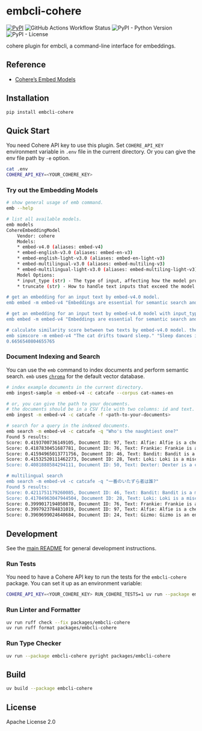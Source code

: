 # embcli-cohere

[![PyPI](https://img.shields.io/pypi/v/embcli-cohere?label=PyPI)](https://pypi.org/project/embcli-cohere/)
![GitHub Actions Workflow Status](https://img.shields.io/github/actions/workflow/status/mocobeta/embcli/ci-cohere.yml?logo=github&label=tests)
![PyPI - Python Version](https://img.shields.io/pypi/pyversions/embcli-cohere)
![PyPI - License](https://img.shields.io/pypi/l/embcli-cohere)

cohere plugin for embcli, a command-line interface for embeddings.

## Reference

- [Cohere’s Embed Models](https://docs.cohere.com/v2/docs/cohere-embed)

## Installation

```bash
pip install embcli-cohere
```

## Quick Start

You need Cohere API key to use this plugin. Set `COHERE_API_KEY` environment variable in `.env` file in the current directory. Or you can give the env file path by `-e` option.

```bash
cat .env
COHERE_API_KEY=<YOUR_COHERE_KEY>
```

### Try out the Embedding Models

```bash
# show general usage of emb command.
emb --help

# list all available models.
emb models
CohereEmbeddingModel
    Vendor: cohere
    Models:
    * embed-v4.0 (aliases: embed-v4)
    * embed-english-v3.0 (aliases: embed-en-v3)
    * embed-english-light-v3.0 (aliases: embed-en-light-v3)
    * embed-multilingual-v3.0 (aliases: embed-multiling-v3)
    * embed-multilingual-light-v3.0 (aliases: embed-multiling-light-v3)
    Model Options:
    * input_type (str) - The type of input, affecting how the model processes it. Options include 'search_document', 'search_query', 'classification', 'clustering', 'image'.
    * truncate (str) - How to handle text inputs that exceed the model's token limit. Options include 'none', 'start', 'end', 'middle'.

# get an embedding for an input text by embed-v4.0 model.
emb embed -m embed-v4 "Embeddings are essential for semantic search and RAG apps."

# get an embedding for an input text by embed-v4.0 model with input_type=search_query.
emb embed -m embed-v4 "Embeddings are essential for semantic search and RAG apps." -o input_type search_query

# calculate similarity score between two texts by embed-v4.0 model. the default metric is cosine similarity.
emb simscore -m embed-v4 "The cat drifts toward sleep." "Sleep dances in the cat's eyes."
0.6656540804655765
```

### Document Indexing and Search

You can use the `emb` command to index documents and perform semantic search. `emb` uses [`chroma`](https://github.com/chroma-core/chroma) for the default vector database.

```bash
# index example documents in the current directory.
emb ingest-sample -m embed-v4 -c catcafe --corpus cat-names-en

# or, you can give the path to your documents.
# the documents should be in a CSV file with two columns: id and text. the separator should be comma.
emb ingest -m embed-v4 -c catcafe -f <path-to-your-documents>

# search for a query in the indexed documents.
emb search -m embed-v4 -c catcafe -q "Who's the naughtiest one?"
Found 5 results:
Score: 0.4193700736149105, Document ID: 97, Text: Alfie: Alfie is a cheerful and mischievous little cat, always getting into playful trouble with a charming innocence. He loves exploring small spaces and batting at dangling objects. Alfie is incredibly affectionate, quick to purr and eager for cuddles, a delightful bundle of joy and entertainment for his humans.
Score: 0.4187830451687781, Document ID: 76, Text: Frankie: Frankie is a boisterous and playful cat, full of charm and mischief. He loves to zoom around the house and engage in energetic play sessions, especially with crinkly toys. Frankie is also very affectionate, often seeking out his humans for cuddles and purrs after his bursts of energy, a fun-loving friend.
Score: 0.41594965013771756, Document ID: 46, Text: Bandit: Bandit is a mischievous cat, often with mask-like markings, always on the lookout for his next playful heist of a toy or treat. He is clever and energetic, loving to chase and pounce. Despite his roguish name, Bandit is a loving companion who enjoys a good cuddle after his adventures.
Score: 0.41532520111462273, Document ID: 28, Text: Loki: Loki is a mischievous and clever cat, always finding new ways to entertain himself, sometimes at his humans' expense. He is a master of stealth and surprise attacks on toys. Despite his playful trickery, Loki is incredibly charming and affectionate, easily winning hearts with his roguish appeal.
Score: 0.4081888584294111, Document ID: 50, Text: Dexter: Dexter is a clever and sometimes quirky cat, always up to something interesting. He might have a fascination with running water or a particular toy he carries everywhere. Dexter is highly intelligent and enjoys interactive play, keeping his humans entertained with his unique personality and amusing antics, a truly engaging companion.

# multilingual search
emb search -m embed-v4 -c catcafe -q "一番のいたずら者は誰?"
Found 5 results:
Score: 0.4211751179260085, Document ID: 46, Text: Bandit: Bandit is a mischievous cat, often with mask-like markings, always on the lookout for his next playful heist of a toy or treat. He is clever and energetic, loving to chase and pounce. Despite his roguish name, Bandit is a loving companion who enjoys a good cuddle after his adventures.
Score: 0.41704963047944504, Document ID: 28, Text: Loki: Loki is a mischievous and clever cat, always finding new ways to entertain himself, sometimes at his humans' expense. He is a master of stealth and surprise attacks on toys. Despite his playful trickery, Loki is incredibly charming and affectionate, easily winning hearts with his roguish appeal.
Score: 0.3999017194050878, Document ID: 76, Text: Frankie: Frankie is a boisterous and playful cat, full of charm and mischief. He loves to zoom around the house and engage in energetic play sessions, especially with crinkly toys. Frankie is also very affectionate, often seeking out his humans for cuddles and purrs after his bursts of energy, a fun-loving friend.
Score: 0.3997923784831019, Document ID: 97, Text: Alfie: Alfie is a cheerful and mischievous little cat, always getting into playful trouble with a charming innocence. He loves exploring small spaces and batting at dangling objects. Alfie is incredibly affectionate, quick to purr and eager for cuddles, a delightful bundle of joy and entertainment for his humans.
Score: 0.3969699024640684, Document ID: 24, Text: Gizmo: Gizmo is an endearingly quirky cat, full of curious habits and playful antics. He might bat at imaginary foes or carry his favorite small toy everywhere. Gizmo is incredibly entertaining and loves attention, often performing his unique tricks for his amused human audience, always bringing a smile.
```

## Development

See the [main README](https://github.com/mocobeta/embcli/blob/main/README.md) for general development instructions.

### Run Tests

You need to have a Cohere API key to run the tests for the `embcli-cohere` package. You can set it up as an environment variable:

```bash
COHERE_API_KEY=<YOUR_COHERE_KEY> RUN_COHERE_TESTS=1 uv run --package embcli-cohere pytest packages/embcli-cohere/tests/
```

### Run Linter and Formatter

```bash
uv run ruff check --fix packages/embcli-cohere
uv run ruff format packages/embcli-cohere
```

### Run Type Checker

```bash
uv run --package embcli-cohere pyright packages/embcli-cohere
```

## Build

```bash
uv build --package embcli-cohere
```

## License

Apache License 2.0
